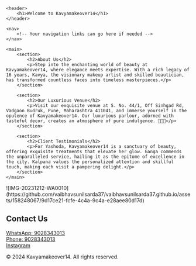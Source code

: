 
<html lang="en">
<head>
    <meta charset="UTF-8">
    <meta name="viewport" content="width=device-width, initial-scale=1.0">
</head>
<body>

    <header>
        <h1>Welcome to Kavyamakeover14</h1>
    </header>

    <nav>
        <!-- Your navigation links can go here if needed -->
    </nav>

    <main>
        <section>
            <h2>About Us</h2>
            <p>Step into the enchanting world of beauty at Kavyamakeover14, where elegance meets expertise. With a rich legacy of 16 years, Kavya, the visionary makeup artist and skilled beautician, has transformed countless faces into timeless masterpieces.</p>
        </section>

        <section>
            <h2>Our Luxurious Venue</h2>
            <p>Visit our exquisite venue at S. No. 44/1, Off Sinhgad Rd, Vadgaon Budruk, Pune, Maharashtra 411041, and immerse yourself in the opulence of Kavyamakeover14. Our luxurious parlour, adorned with tasteful decor, creates an atmosphere of pure indulgence. 💄💅✨</p>
        </section>

        <section>
            <h2>Client Testimonials</h2>
            <p>For Yashoda, Kavyamakeover14 is a sanctuary of beauty, offering exquisite treatments that elevate her glow. Ganga commends the unparalleled service, hailing it as the epitome of excellence in the city. Kalpana values the personalized attention and skillful touch, making each visit a pampering delight.</p>
        </section>
    </main>

</body>
</html>
![IMG-20231212-WA0010](https://github.com/vaibhavsunilsarda37/vaibhavsunilsarda37.github.io/assets/158248067/9d17ce21-fcfe-4c4a-9c4a-e28aee80d17d)
<!-- Contact Us Section -->
<section>
    <h2>Contact Us</h2>
    <p>
        <a href="https://wa.me/9028343013?text=Hello%20Kavyamakeover14%20I%20would%20like%20to%20inquire%20about%20parlour%20treatment.%20Please%20send%20me%20the%20parlour%20menu." target="_blank">WhatsApp: 9028343013</a><br>
        <a href="tel:+9028343013" target="_blank">Phone: 9028343013</a><br>
        <a href="https://www.instagram.com/kavyamakeover14/" target="_blank">Instagram</a>
    </p>
</section>
<footer>
    <p>&copy; 2024 Kavyamakeover14. All rights reserved.</p>
</footer>
